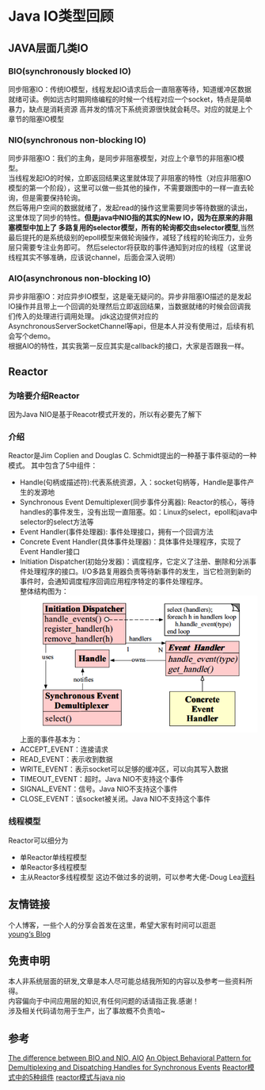 # Java IO类型回顾

## JAVA层面几类IO

### BIO(synchronously blocked IO)

同步阻塞IO：传统IO模型，线程发起IO请求后会一直阻塞等待，知道缓冲区数据就绪可读。例如远古时期网络编程的时候一个线程对应一个socket，特点是简单暴力，缺点是消耗资源
高并发的情况下系统资源很快就会耗尽。对应的就是上个章节的阻塞IO模型

### NIO(synchronous non-blocking IO)
同步非阻塞IO：我们的主角，是同步非阻塞模型，对应上个章节的非阻塞IO模型。  
当线程发起IO的时候，立即返回结果这里就体现了非阻塞的特性（对应非阻塞IO模型的第一个阶段），这里可以做一些其他的操作，不需要跟图中的一样一直去轮询，但是需要保持轮询。    
然后等用户空间的数据就绪了，发起read的操作这里需要同步等待数据的读出，这里体现了同步的特性。**但是java中NIO指的其实的New IO，因为在原来的非阻塞模型中加上了
多路复用的selector模型，所有的轮询都交由selector模型**,当然最后提托的是系统级别的epoll模型来做轮询操作，减轻了线程的轮询压力，业务层只需要专注业务即可。
然后selector将获取的事件通知到对应的线程（这里说线程其实不够准确，应该说channel，后面会深入说明）

### AIO(asynchronous non-blocking IO)

异步非阻塞IO：对应异步IO模型，这是毫无疑问的。异步非阻塞IO描述的是发起IO操作并且带上一个回调的处理然后立即返回结果，当数据就绪的时候会回调我们传入的处理进行调用处理。
jdk这边提供对应的AsynchronousServerSocketChannel等api，但是本人并没有使用过，后续有机会写个demo。  
根据AIO的特性，其实我第一反应其实是callback的接口，大家是否跟我一样。

## Reactor

### 为啥要介绍Reactor

因为Java NIO是基于Reacotr模式开发的，所以有必要先了解下

### 介绍

Reactor是Jim Coplien and Douglas C. Schmidt提出的一种基于事件驱动的一种模式。 其中包含了5中组件：

- Handle(句柄或描述符):代表系统资源，入：socket句柄等，Handle是事件产生的发源地
- Synchronous Event Demultiplexer(同步事件分离器):
  Reactor的核心，等待handles的事件发生，没有出现一直阻塞。如：Linux的select，epoll和java中selector的select方法等
- Event Handler(事件处理器): 事件处理接口，拥有一个回调方法
- Concrete Event Handler(具体事件处理器)：具体事件处理程序，实现了Event Handler接口
- Initiation Dispatcher(初始分发器)：调度程序，它定义了注册、删除和分派事件处理程序的接口。I/O多路复用器负责等待新事件的发生，当它检测到新的事件时，会通知调度程序回调应用程序特定的事件处理程序。  
  整体结构图为：
  ![结构图](./images/2/结构图.png)  
  上面的事件基本为：
- ACCEPT_EVENT：连接请求
- READ_EVENT：表示收到数据
- WRITE_EVENT：表示socket可以足够的缓冲区，可以向其写入数据
- TIMEOUT_EVENT：超时。Java NIO不支持这个事件
- SIGNAL_EVENT：信号。Java NIO不支持这个事件
- CLOSE_EVENT：该socket被关闭。Java NIO不支持这个事件

### 线程模型

Reactor可以细分为

- 单Reactor单线程模型
- 单Reactor多线程模型
- 主从Reactor多线程模型 这边不做过多的说明，可以参考大佬-Doug Lea[资料](./sources/nio.pdf)

## 友情链接

个人博客，一些个人的分享会首发在这里，希望大家有时间可以逛逛  
[young‘s Blog](https://youngjw.com/)

## 免责申明

本人非系统层面的研发,文章是本人尽可能总结我所知的内容以及参考一些资料所得。  
内容偏向于中间应用层的知识,有任何问题的话请指正我.感谢！  
涉及相关代码请勿用于生产，出了事故概不负责哈~

## 参考

[The difference between BIO and NIO, AIO](https://www.programmersought.com/article/10551850908/)
[An Object Behavioral Pattern for Demultiplexing and Dispatching Handles for Synchronous Events](http://www.yeolar.com/note/2012/12/09/reactor/)
[Reactor模式中的5种组件](https://blog.csdn.net/eric520zenobia/article/details/100785412)
[reactor模式与java nio](https://blog.csdn.net/zhengleiguo/article/details/30829583)

